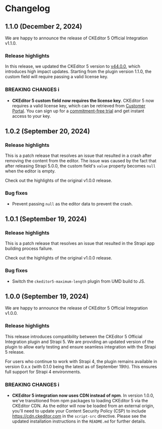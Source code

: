 # Changelog

## 1.1.0 (December 2, 2024)

We are happy to announce the release of CKEditor 5 Official Integration v1.1.0.

### Release highlights

In this release, we updated the CKEditor 5 version to [v44.0.0](https://github.com/ckeditor/ckeditor5/blob/master/CHANGELOG.md#4400-december-2-2024), which introduces high impact updates. Starting from the plugin version 1.1.0, the custom field will require passing a valid license key.

### BREAKING CHANGES ℹ️

* **CKEditor 5 custom field now requires the license key**. CKEditor 5 now requires a valid license key, which can be retrieved from [Customer Portal](https://portal.ckeditor.com/). You can sign up for a [commitment-free trial](https://portal.ckeditor.com/checkout?plan=free) and get instant access to your key. 

## 1.0.2 (September 20, 2024)

### Release highlights

This is a patch release that resolves an issue that resulted in a crash after removing the content from the editor. The issue was caused by the fact that after releasing Strapi 5.0.0, the custom field's `value` property becomes `null` when the editor is empty.

Check out the highlights of the original v1.0.0 release.

### Bug fixes
* Prevent passing `null` as the editor data to prevent the crash.

## 1.0.1 (September 19, 2024)

### Release highlights

This is a patch release that resolves an issue that resulted in the Strapi app building process failure.

Check out the highlights of the original v1.0.0 release.

### Bug fixes
* Switch the `ckeditor5-maximum-length` plugin from UMD build to JS.

## 1.0.0 (September 19, 2024)

We are happy to announce the release of CKEditor 5 Official Integration v1.0.0.

### Release highlights

This release introduces compatibility between the CKEditor 5 Official Integration plugin and Strapi 5. We are providing an updated version of the plugin to allow early testing and ensure seamless integration with the Strapi 5 release.

For users who continue to work with Strapi 4, the plugin remains available in version 0.x.x (with 0.1.0 being the latest as of September 19th). This ensures full support for Strapi 4 environments.

### BREAKING CHANGES ℹ️

* **CKEditor 5 integration now uses CDN instead of npm**. In version 1.0.0, we've transitioned from npm packages to loading CKEditor 5 via the CKEditor CDN. As the editor will now be loaded from an external origin, you'll need to update your Content Security Policy (CSP) to include https://cdn.ckeditor.com in the `script-src` directive. Please see the updated installation instructions in the `README.md` for further details.
